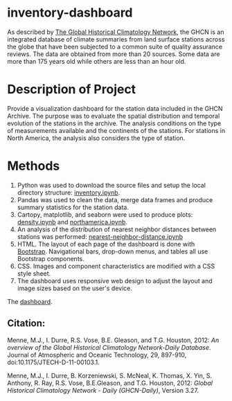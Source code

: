 # inventory-dashboard

As described by [The Global Historical Climatology Network](https://www.ncdc.noaa.gov/data-access/land-based-station-data/land-based-datasets/global-historical-climatology-network-ghcn), the GHCN is an integrated database of climate summaries 
from land surface stations across the 
globe that have been subjected to a common suite of quality assurance reviews. 
The data are obtained from more than 20 sources. Some data are more than 175 years old while 
others are less than an hour old.

# Description of Project
Provide a visualization dashboard for the station data included in the GHCN Archive.
The purpose was to evaluate the spatial distribution and temporal evolution of the stations in the archive.
The analysis conditions on the type of measurements available and the continents of the stations.  For stations in 
North America, the analysis also considers the type of station.

# Methods
1.  Python was used to download the source files and setup the local directory structure:
    [inventory.ipynb](https://nbviewer.jupyter.org/github/douglasdrake/inventory-dashboard/blob/master/inventory.ipynb).
2.  Pandas was used to clean the data, merge data frames and produce summary statistics for the station data.
3.  Cartopy, matplotlib, and seaborn were used to produce plots: 
    [density.ipynb](https://nbviewer.jupyter.org/github/douglasdrake/inventory-dashboard/blob/master/density.ipynb) and
    [northamerica.ipynb](https://nbviewer.jupyter.org/github/douglasdrake/inventory-dashboard/blob/master/northamerica.ipynb).
4.  An analysis of the distribution of nearest neighbor distances between stations was performed:
    [nearest-neighbor-distance.ipynb](https://nbviewer.jupyter.org/github/douglasdrake/inventory-dashboard/blob/master/nearest-neighbor-distance.ipynb)
4.  HTML.  The layout of each page of the dashboard is done with [Bootstrap](https://getbootstrap.com/).  Navigational bars, drop-down menus, and tables all use Bootstrap components.
5.  CSS.  Images and component characteristics are modified with a CSS style sheet.
6.  The dashboard uses responsive web design to adjust the layout and image sizes based on the user's device.

The [dashboard](https://douglasdrake.github.io/inventory-dashboard/).

## Citation:
Menne, M.J., I. Durre, R.S. Vose, B.E. Gleason, and T.G. Houston, 2012:  *An overview 
of the Global Historical Climatology Network-Daily Database*.  Journal of Atmospheric 
and Oceanic Technology, 29, 897-910, doi:10.1175/JTECH-D-11-00103.1.

Menne, M.J., I. Durre, B. Korzeniewski, S. McNeal, K. Thomas, X. Yin, S. Anthony, R. Ray, 
R.S. Vose, B.E.Gleason, and T.G. Houston, 2012: *Global Historical Climatology Network - 
Daily (GHCN-Daily)*, Version 3.27.
